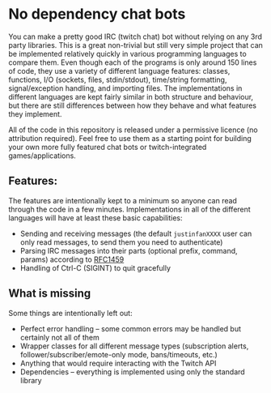 # No dependency chat bots

You can make a pretty good IRC (twitch chat) bot without relying on any 3rd party libraries. This is a great non-trivial but still very simple project that can be implemented relatively quickly in various programming languages to compare them. Even though each of the programs is only around 150 lines of code, they use a variety of different language features: classes, functions, I/O (sockets, files, stdin/stdout), time/string formatting, signal/exception handling, and importing files. The implementations in different languages are kept fairly similar in both structure and behaviour, but there are still differences between how they behave and what features they implement.

All of the code in this repository is released under a permissive licence (no attribution required). Feel free to use them as a starting point for building your own more fully featured chat bots or twitch-integrated games/applications.

## Features:

The features are intentionally kept to a minimum so anyone can read through the code in a few minutes. Implementations in all of the different languages will have at least these basic capabilities:
* Sending and receiving messages (the default `justinfanXXXX` user can only read messages, to send them you need to authenticate)
* Parsing IRC messages into their parts (optional prefix, command, params) according to [RFC1459](https://datatracker.ietf.org/doc/html/rfc1459#section-2.3)
* Handling of Ctrl-C (SIGINT) to quit gracefully

## What is missing

Some things are intentionally left out:
* Perfect error handling – some common errors may be handled but certainly not all of them
* Wrapper classes for all different message types (subscription alerts, follower/subscriber/emote-only mode, bans/timeouts, etc.)
* Anything that would require interacting with the Twitch API
* Dependencies – everything is implemented using only the standard library
